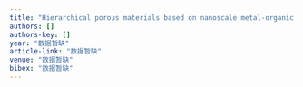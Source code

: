```yaml
---
title: "Hierarchical porous materials based on nanoscale metal-organic frameworks dominated with permanent interparticle porosity"
authors: []
authors-key: []
year: "数据暂缺"
article-link: "数据暂缺"
venue: "数据暂缺"
bibex: "数据暂缺"
---
```

